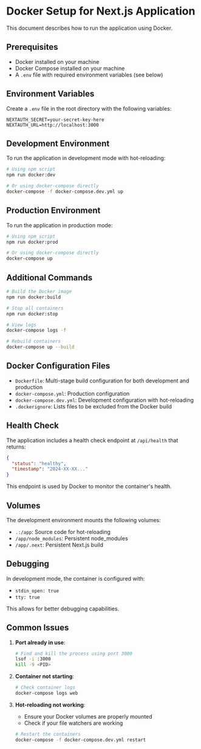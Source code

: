 # Docker Setup for Next.js Application

This document describes how to run the application using Docker.

## Prerequisites

- Docker installed on your machine
- Docker Compose installed on your machine
- A `.env` file with required environment variables (see below)

## Environment Variables

Create a `.env` file in the root directory with the following variables:

```env
NEXTAUTH_SECRET=your-secret-key-here
NEXTAUTH_URL=http://localhost:3000
```

## Development Environment

To run the application in development mode with hot-reloading:

```bash
# Using npm script
npm run docker:dev

# Or using docker-compose directly
docker-compose -f docker-compose.dev.yml up
```

## Production Environment

To run the application in production mode:

```bash
# Using npm script
npm run docker:prod

# Or using docker-compose directly
docker-compose up
```

## Additional Commands

```bash
# Build the Docker image
npm run docker:build

# Stop all containers
npm run docker:stop

# View logs
docker-compose logs -f

# Rebuild containers
docker-compose up --build
```

## Docker Configuration Files

- `Dockerfile`: Multi-stage build configuration for both development and production
- `docker-compose.yml`: Production configuration
- `docker-compose.dev.yml`: Development configuration with hot-reloading
- `.dockerignore`: Lists files to be excluded from the Docker build

## Health Check

The application includes a health check endpoint at `/api/health` that returns:

```json
{
  "status": "healthy",
  "timestamp": "2024-XX-XX..."
}
```

This endpoint is used by Docker to monitor the container's health.

## Volumes

The development environment mounts the following volumes:

- `.:/app`: Source code for hot-reloading
- `/app/node_modules`: Persistent node_modules
- `/app/.next`: Persistent Next.js build

## Debugging

In development mode, the container is configured with:

- `stdin_open: true`
- `tty: true`

This allows for better debugging capabilities.

## Common Issues

1. **Port already in use**:

   ```bash
   # Find and kill the process using port 3000
   lsof -i :3000
   kill -9 <PID>
   ```

2. **Container not starting**:

   ```bash
   # Check container logs
   docker-compose logs web
   ```

3. **Hot-reloading not working**:
   - Ensure your Docker volumes are properly mounted
   - Check if your file watchers are working
   ```bash
   # Restart the containers
   docker-compose -f docker-compose.dev.yml restart
   ```
